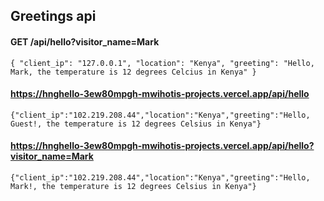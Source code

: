 ## Greetings api 

####  GET /api/hello?visitor_name=Mark

`{
  "client_ip": "127.0.0.1",
  "location": "Kenya",
  "greeting": "Hello, Mark, the temperature is 12 degrees Celcius in Kenya"
}
`
#### https://hnghello-3ew80mpgh-mwihotis-projects.vercel.app/api/hello
`
{"client_ip":"102.219.208.44","location":"Kenya","greeting":"Hello, Guest!, the temperature is 12 degrees Celsius in Kenya"}
`

#### https://hnghello-3ew80mpgh-mwihotis-projects.vercel.app/api/hello?visitor_name=Mark
`
{"client_ip":"102.219.208.44","location":"Kenya","greeting":"Hello, Mark!, the temperature is 12 degrees Celsius in Kenya"}
`